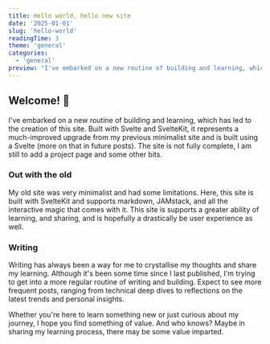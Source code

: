 ```yaml
---
title: Hello world, hello new site
date: '2025-01-01'
slug: 'hello-world'
readingTime: 3
theme: 'general'
categories:
  - 'general'
preview: "I've embarked on a new routine of building and learning, which has led to the creation of this site. Built with Svelte and SvelteKit, it represents a much-improved upgrade from my previous minimalist site and is built using a Svelte."
---
```


## Welcome! 👋

I've embarked on a new routine of building and learning, which has led to the creation of this site. Built with Svelte and SvelteKit, it represents a much-improved upgrade from my previous minimalist site and is built using a Svelte (more on that in future posts). The site is not fully complete, I am still to add a project page and some other bits.

### Out with the old

My old site was very minimalist and had some limitations. Here, this site is built with SvelteKit and supports  markdown, JAMstack, and all the interactive magic that comes with it. This site is supports a greater ability of learning, and sharing, and is hopefully a drastically be user experience as well.

### Writing

Writing has always been a way for me to crystallise my thoughts and share my learning. Although it's been some time since I last published, I'm trying to get into a more regular routine of writing and building. Expect to see more frequent posts, ranging from technical deep dives to reflections on the latest trends and personal insights.

Whether you're here to learn something new or just curious about my journey, I hope you find something of value. And who knows? Maybe in sharing my learning process, there may be some value imparted.

<script>
import LinkList from '$lib/components/LinkList.svelte'
import { socials } from '$lib/data/links.js'
</script>

<LinkList links={socials} />

